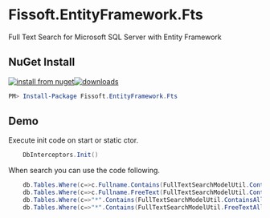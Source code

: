 # Fissoft.EntityFramework.Fts
Full Text Search for Microsoft SQL Server with Entity Framework

## NuGet Install
[![install from nuget](http://img.shields.io/nuget/v/Fissoft.EntityFramework.Fts.svg?style=flat-square)](https://www.nuget.org/packages/Fissoft.EntityFramework.Fts)[![downloads](http://img.shields.io/nuget/dt/Fissoft.EntityFramework.Fts.svg?style=flat-square)](https://www.nuget.org/packages/Fissoft.EntityFramework.Fts)

``` powershell
PM> Install-Package Fissoft.EntityFramework.Fts
```

## Demo
Execute init code on start or static ctor.
``` C#
    DbInterceptors.Init()
```
When search you can use the code following.
``` c#
    db.Tables.Where(c=>c.Fullname.Contains(FullTextSearchModelUtil.Contains("code")));
    db.Tables.Where(c=>c.Fullname.FreeText(FullTextSearchModelUtil.Contains("code ef")));
    db.Tables.Where(c=>"*".Contains(FullTextSearchModelUtil.ContainsAll("code ef")));
    db.Tables.Where(c=>"*".Contains(FullTextSearchModelUtil.FreeTextAll("code ef")));
```
  
